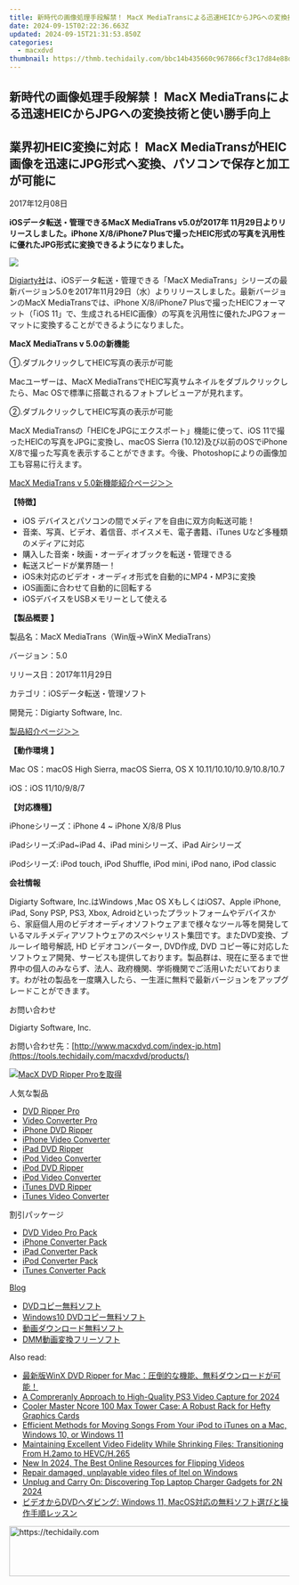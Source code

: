 ```yaml
---
title: 新時代の画像処理手段解禁！ MacX MediaTransによる迅速HEICからJPGへの変換技術と使い勝手向上
date: 2024-09-15T02:22:36.663Z
updated: 2024-09-15T21:31:53.850Z
categories:
  - macxdvd
thumbnail: https://thmb.techidaily.com/bbc14b435660c967866cf3c17d84e88db2c1688390de1d8678d61e0a94d5c4d0.png
---
```


## 新時代の画像処理手段解禁！ MacX MediaTransによる迅速HEICからJPGへの変換技術と使い勝手向上

## 業界初HEIC変換に対応！ MacX MediaTransがHEIC画像を迅速にJPG形式へ変換、パソコンで保存と加工が可能に

2017年12月08日

**iOSデータ転送・管理できるMacX MediaTrans v5.0が2017年 11月29日よりリリースしました。iPhone X/8/iPhone7 Plusで撮ったHEIC形式の写真を汎用性に優れたJPG形式に変換できるようになりました。**

![](https://www.macxdvd.com/press-room/image/macx-mediatrans-convert-heic-jp.jpg)

[Digiarty社](https://tools.techidaily.com/macxdvd/products/)は、iOSデータ転送・管理できる「MacX MediaTrans」シリーズの最新バージョン5.0を2017年11月29日（水）よりリリースしました。最新バージョンのMacX MediaTransでは、iPhone X/8/iPhone7 Plusで撮ったHEICフォーマット（「iOS 11」で、生成されるHEIC画像）の写真を汎用性に優れたJPGフォーマットに変換することができるようになりました。

**MacX MediaTrans v 5.0の新機能**

①.ダブルクリックしてHEIC写真の表示が可能

Macユーザーは、MacX MediaTransでHEIC写真サムネイルをダブルクリックしたら、Mac OSで標準に搭載されるフォトプレビューアが見れます。

②.ダブルクリックしてHEIC写真の表示が可能

MacX MediaTransの「HEICをJPGにエクスポート」機能に使って、iOS 11で撮ったHEICの写真をJPGに変換し、macOS Sierra (10.12)及び以前のOSでiPhone X/8で撮った写真を表示することができます。今後、Photoshopによりの画像加工も容易に行えます。

[MacX MediaTrans v 5.0新機能紹介ページ＞＞](https://tools.techidaily.com/macxdvd/products/)

**【特徴】**

* iOS デバイスとパソコンの間でメディアを自由に双方向転送可能！
* 音楽、写真、ビデオ、着信音、ボイスメモ、電子書籍、iTunes Uなど多種類のメディアに対応
* 購入した音楽・映画・オーディオブックを転送・管理できる
* 転送スピードが業界随一！
* iOS未対応のビデオ・オーディオ形式を自動的にMP4・MP3に変換
* iOS画面に合わせて自動的に回転する
* iOSデバイスをUSBメモリーとして使える

**【製品概要** **】**

製品名：MacX MediaTrans（Win版→WinX MediaTrans） 

バージョン：5.0

リリース日：2017年11月29日

カテゴリ：iOSデータ転送・管理ソフト

開発元：Digiarty Software, Inc.

[製品紹介ページ＞＞](https://tools.techidaily.com/macxdvd/products/)

**【動作環境** **】**

Mac OS：macOS High Sierra, macOS Sierra, OS X 10.11/10.10/10.9/10.8/10.7

iOS：iOS 11/10/9/8/7

**【対応機種】**

iPhoneシリーズ：iPhone 4 \~ iPhone X/8/8 Plus

iPadシリーズ:iPad\~iPad 4、iPad miniシリーズ、iPad Airシリーズ

iPodシリーズ: iPod touch, iPod Shuffle, iPod mini, iPod nano, iPod classic

**会社情報**

Digiarty Software, Inc.はWindows ,Mac OS XもしくはiOS7、Apple iPhone, iPad, Sony PSP, PS3, Xbox, Adroidといったプラットフォームやデバイスから、家庭個人用のビデオオーディオソフトウェアまで様々なツール等を開発しているマルチメディアソフトウェアのスペシャリスト集団です。またDVD変換、ブルーレイ暗号解読, HD ビデオコンバーター, DVD作成, DVD コピー等に対応したソフトウェア開発、サービスも提供しております。製品群は、現在に至るまで世界中の個人のみならず、法人、政府機関、学術機関でご活用いただいております。わが社の製品を一度購入したら、一生涯に無料で最新バージョンをアップグレードことができます。

お問い合わせ

Digiarty Software, Inc.

お問い合わせ先：[http://www.macxdvd.com/index-jp.htm](https://tools.techidaily.com/macxdvd/products/) 

[![MacX DVD Ripper Proを取得](https://www.macxdvd.com/press-room/../banner/200-jp.png)](https://tools.techidaily.com/macxdvd/products/) 

人気な製品

* [DVD Ripper Pro](https://tools.techidaily.com/macxdvd/products/)
* [Video Converter Pro](https://tools.techidaily.com/macxdvd/products/)
* [iPhone DVD Ripper](https://tools.techidaily.com/macxdvd/products/)
* [iPhone Video Converter](https://tools.techidaily.com/macxdvd/products/)
* [iPad DVD Ripper](https://tools.techidaily.com/macxdvd/products/)
* [iPod Video Converter](https://tools.techidaily.com/macxdvd/products/)
* [iPod DVD Ripper](https://tools.techidaily.com/macxdvd/products/)
* [iPod Video Converter](https://tools.techidaily.com/macxdvd/products/)
* [iTunes DVD Ripper](https://tools.techidaily.com/macxdvd/products/)
* [iTunes Video Converter](https://tools.techidaily.com/macxdvd/products/)

割引パッケージ

* [DVD Video Pro Pack](https://tools.techidaily.com/macxdvd/products/)
* [iPhone Converter Pack](https://tools.techidaily.com/macxdvd/products/)
* [iPad Converter Pack](https://tools.techidaily.com/macxdvd/products/)
* [iPod Converter Pack](https://tools.techidaily.com/macxdvd/products/)
* [iTunes Converter Pack](https://tools.techidaily.com/macxdvd/products/)

[Blog](https://tools.techidaily.com/macxdvd/products/)

* [DVDコピー無料ソフト](https://tools.techidaily.com/macxdvd/products/)
* [Windows10 DVDコピー無料ソフト](https://tools.techidaily.com/macxdvd/products/)
* [動画ダウンロード無料ソフト](https://tools.techidaily.com/macxdvd/products/)
* [DMM動画変換フリーソフト](https://tools.techidaily.com/macxdvd/products/)

<ins class="adsbygoogle"
     style="display:block"
     data-ad-format="autorelaxed"
     data-ad-client="ca-pub-7571918770474297"
     data-ad-slot="1223367746"></ins>

<ins class="adsbygoogle"
     style="display:block"
     data-ad-client="ca-pub-7571918770474297"
     data-ad-slot="8358498916"
     data-ad-format="auto"
     data-full-width-responsive="true"></ins>

<span class="atpl-alsoreadstyle">Also read:</span>
<div><ul>
<li><a href="https://discover-amazing.techidaily.com/1725290589518-winx-dvd-ripper-for-mac/"><u>最新版WinX DVD Ripper for Mac：圧倒的な機能、無料ダウンロードが可能！</u></a></li>
<li><a href="https://remote-screen-capture.techidaily.com/a-compreranly-approach-to-high-quality-ps3-video-capture-for-2024/"><u>A Compreranly Approach to High-Quality PS3 Video Capture for 2024</u></a></li>
<li><a href="https://hardware-reviews.techidaily.com/cooler-master-ncore-100-max-tower-case-a-robust-rack-for-hefty-graphics-cards/"><u>Cooler Master Ncore 100 Max Tower Case: A Robust Rack for Hefty Graphics Cards</u></a></li>
<li><a href="https://discover-amazing.techidaily.com/efficient-methods-for-moving-songs-from-your-ipod-to-itunes-on-a-mac-windows-10-or-windows-11/"><u>Efficient Methods for Moving Songs From Your iPod to iTunes on a Mac, Windows 10, or Windows 11</u></a></li>
<li><a href="https://discover-amazing.techidaily.com/maintaining-excellent-video-fidelity-while-shrinking-files-transitioning-from-h2amo-to-hevch265/"><u>Maintaining Excellent Video Fidelity While Shrinking Files: Transitioning From H.2amo to HEVC/H.265</u></a></li>
<li><a href="https://ai-video-apps.techidaily.com/new-in-2024-the-best-online-resources-for-flipping-videos/"><u>New In 2024, The Best Online Resources for Flipping Videos</u></a></li>
<li><a href="https://techidaily.com/repair-damaged-unplayable-video-files-of-itel-on-windows-by-stellar-video-repair-mobile-video-repair/"><u>Repair damaged, unplayable video files of Itel on Windows</u></a></li>
<li><a href="https://buynow-marvelous.techidaily.com/unplug-and-carry-on-discovering-top-laptop-charger-gadgets-for-2n-2024/"><u>Unplug and Carry On: Discovering Top Laptop Charger Gadgets for 2N 2024</u></a></li>
<li><a href="https://discover-amazing.techidaily.com/dvd-windows-11-macos/"><u>ビデオからDVDへダビング: Windows 11, MacOS対応の無料ソフト選びと操作手順レッスン</u></a></li>
</ul></div>

<!-- affiliate ads begin -->
<a href="https://ephamedtechinc.pxf.io/c/5597632/2136614/26400" target="_top" id="2136614">
  <img src="//a.impactradius-go.com/display-ad/26400-2136614" border="0" alt="https://techidaily.com" width="728" height="90"/>
</a>
<img height="0" width="0" src="https://ephamedtechinc.pxf.io/i/5597632/2136614/26400" style="position:absolute;visibility:hidden;" border="0" />
<!-- affiliate ads end -->

